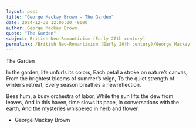 ```yaml
---
layout: post
title: "George Mackay Brown - The Garden"
date: 2024-12-30 12:00:00 -0000
author: George Mackay Brown
quote: "The Garden"
subject: British Neo-Romanticism (Early 20th century)
permalink: /British Neo-Romanticism (Early 20th century)/George Mackay Brown/George Mackay Brown - The Garden
---
```


The Garden

In the garden, life unfurls its colors,
Each petal a stroke on nature’s canvas,
From the brightest blooms of summer’s reign,
To the quiet strength of winter’s retreat,
Every season breathes a newreflection.

Bees hum, a busy orchestra of labor,
While the sun lifts the dew from leaves,
And in this haven, time slows its pace,
In conversations with the earth,
And the mysteries whispered in herb and flower.


- George Mackay Brown
